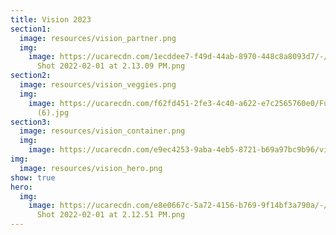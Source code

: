 ```yaml
---
title: Vision 2023
section1:
  image: resources/vision_partner.png
  img:
    image: https://ucarecdn.com/1ecddee7-f49d-44ab-8970-448c8a8093d7/-/crop/2312x1213/0,113/-/preview/Screen
      Shot 2022-02-01 at 2.13.09 PM.png
section2:
  image: resources/vision_veggies.png
  img:
    image: https://ucarecdn.com/f62fd451-2fe3-4c40-a622-e7c2565760e0/FullSizeRender
      (6).jpg
section3:
  image: resources/vision_container.png
  img:
    image: https://ucarecdn.com/e9ec4253-9aba-4eb5-8721-b69a97bc9b96/vision_container.png
img:
  image: resources/vision_hero.png
show: true
hero:
  img:
    image: https://ucarecdn.com/e8e0667c-5a72-4156-b769-9f14bf3a790a/-/crop/2286x1210/8,23/-/preview/Screen
      Shot 2022-02-01 at 2.12.51 PM.png
---
```

